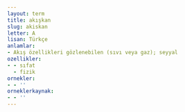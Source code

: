 ```yaml
---
layout: term
title: akışkan
slug: akiskan
letter: A
lisan: Türkçe
anlamlar:
- Akış özellikleri gözlenebilen (sıvı veya gaz); seyyal
ozellikler:
- - sıfat
  - fizik
ornekler:
- - ''
orneklerkaynak:
- - ''
---
```

